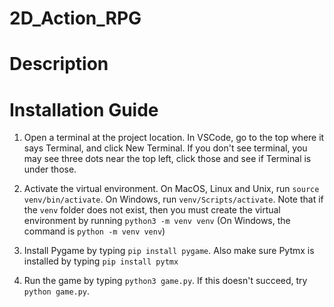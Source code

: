 # 2D_Action_RPG

# Description

# Installation Guide

1. Open a terminal at the project location. In VSCode, go to the top where it says Terminal, and click New Terminal. If you don't see terminal, you may see three dots near the top left, click those and see if Terminal is under those.

2. Activate the virtual environment. On MacOS, Linux and Unix, run `source venv/bin/activate`. On Windows, run `venv/Scripts/activate`. Note that if the `venv` folder does not exist, then you must create the virtual environment by running `python3 -m venv venv` (On Windows, the command is `python -m venv venv`)

3. Install Pygame by typing `pip install pygame`. Also make sure Pytmx is installed by typing `pip install pytmx`

4. Run the game by typing `python3 game.py`. If this doesn't succeed, try `python game.py`.